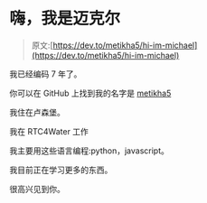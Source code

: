 # 嗨，我是迈克尔

> 原文:[https://dev.to/metikha5/hi-im-michael](https://dev.to/metikha5/hi-im-michael)

我已经编码 7 年了。

你可以在 GitHub 上找到我的名字是 [metikha5](https://github.com/metikha5)

我住在卢森堡。

我在 RTC4Water 工作

我主要用这些语言编程:python，javascript。

我目前正在学习更多的东西。

很高兴见到你。